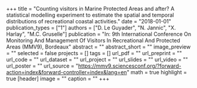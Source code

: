 +++
title = "Counting visitors in Marine Protected Areas and after? A statistical modelling experiment to estimate the spatial and temporal distributions of recreational coastal activities."
date = "2018-01-01"
publication_types = ["1"]
authors = ["D. Le Guyader", "N. Jannic", "X. Harlay", "M.C. Gruselle"]
publication = "In: 9th International Conference On Monitoring And Management Of Visitors In Recreational And Protected Areas (MMV9), Bordeaux"
abstract = ""
abstract_short = ""
image_preview = ""
selected = false
projects = []
tags = []
url_pdf = ""
url_preprint = ""
url_code = ""
url_dataset = ""
url_project = ""
url_slides = ""
url_video = ""
url_poster = ""
url_source = "https://mmv9.sciencesconf.org/?forward-action=index&forward-controller=index&lang=en"
math = true
highlight = true
[header]
image = ""
caption = ""
+++
